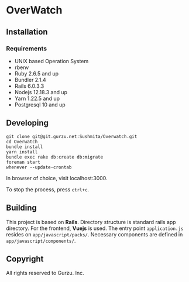# OverWatch 

## Installation

### Requirements

* UNIX based Operation System
* rbenv
* Ruby 2.6.5 and up
* Bundler 2.1.4
* Rails 6.0.3.3
* Nodejs 12.18.3 and up
* Yarn 1.22.5 and up
* Postgresql 10 and up

## Developing
```shell
git clone git@git.gurzu.net:Sushmita/Overwatch.git
cd Overwatch
bundle install
yarn install
bundle exec rake db:create db:migrate
foreman start
whenever --update-crontab
```

In browser of choice, visit localhost:3000.

To stop the process, press `ctrl+c`.

## Building

This project is based on **Rails**. Directory structure is standard rails app directory.
For the frontend, **Vuejs** is used. The entry point `application.js` resides on `app/javascript/packs/`.
Necessary components are defined in `app/javascript/components/`.

## Copyright

All rights reserved to Gurzu. Inc.
